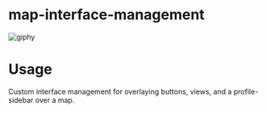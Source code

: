 # map-interface-management

![giphy](https://user-images.githubusercontent.com/35378117/43051422-8d0ab2a6-8de7-11e8-86b2-eed59fb26260.gif)

# Usage
Custom interface management for overlaying buttons, views, and a profile-sidebar over a map.
